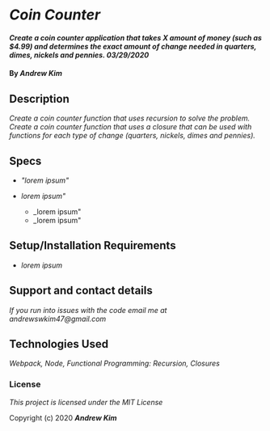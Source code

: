# _Coin Counter_

#### _Create a coin counter application that takes X amount of money (such as $4.99) and determines the exact amount of change needed in quarters, dimes, nickels and pennies. 03/29/2020_

#### By _**Andrew Kim**_

## Description

_Create a coin counter function that uses recursion to solve the problem.
Create a coin counter function that uses a closure that can be used with functions for each type of change (quarters, nickels, dimes and pennies)._

## Specs

* _"lorem ipsum"_

* _lorem ipsum"_
  * _lorem ipsum"
  * _lorem ipsum"
  

## Setup/Installation Requirements

* _lorem ipsum_


## Support and contact details

_If you run into issues with the code email me at andrewswkim47@gmail.com_

## Technologies Used

_Webpack, Node, Functional Programming: Recursion, Closures_

### License

_This project is licensed under the MIT License_

Copyright (c) 2020 **_Andrew Kim_**